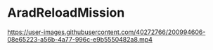 # AradReloadMission

https://user-images.githubusercontent.com/40272766/200994606-08e65223-a56b-4a77-996c-e9b5550482a8.mp4
